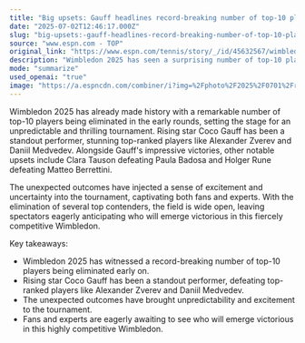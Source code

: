 ```yaml
---
title: "Big upsets: Gauff headlines record-breaking number of top-10 players eliminated"
date: "2025-07-02T12:46:17.000Z"
slug: "big-upsets:-gauff-headlines-record-breaking-number-of-top-10-players-eliminated"
source: "www.espn.com - TOP"
original_link: "https://www.espn.com/tennis/story/_/id/45632567/wimbledon-2025-upsets-gauff-zverev-pegula-medvedev-rune-musetti-zheng-badosa"
description: "Wimbledon 2025 has seen a surprising number of top-10 players being eliminated early on, making the tournament unpredictable and thrilling. Coco Gauff has been a standout performer, defeating top-ranked players like Zverev and Medvedev. Other notable upsets include Tauson beating Badosa and Rune defeating Berrettini. The unexpected outcomes have injected excitement and uncertainty into the tournament, leaving fans and experts eagerly anticipating the final outcome."
mode: "summarize"
used_openai: "true"
image: "https://a.espncdn.com/combiner/i?img=%2Fphoto%2F2025%2F0701%2Fr1513675_1296x729_16%2D9.jpg"
---
```


Wimbledon 2025 has already made history with a remarkable number of top-10 players being eliminated in the early rounds, setting the stage for an unpredictable and thrilling tournament. Rising star Coco Gauff has been a standout performer, stunning top-ranked players like Alexander Zverev and Daniil Medvedev. Alongside Gauff's impressive victories, other notable upsets include Clara Tauson defeating Paula Badosa and Holger Rune defeating Matteo Berrettini.

The unexpected outcomes have injected a sense of excitement and uncertainty into the tournament, captivating both fans and experts. With the elimination of several top contenders, the field is wide open, leaving spectators eagerly anticipating who will emerge victorious in this fiercely competitive Wimbledon.

Key takeaways:
- Wimbledon 2025 has witnessed a record-breaking number of top-10 players being eliminated early on.
- Rising star Coco Gauff has been a standout performer, defeating top-ranked players like Alexander Zverev and Daniil Medvedev.
- The unexpected outcomes have brought unpredictability and excitement to the tournament.
- Fans and experts are eagerly awaiting to see who will emerge victorious in this highly competitive Wimbledon.